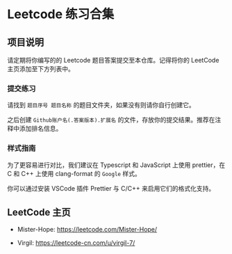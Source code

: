 # Leetcode 练习合集

## 项目说明

请定期将你编写的的 Leetcode 题目答案提交至本仓库。记得将你的 LeetCode 主页添加至下方列表中。

### 提交练习

请找到 `题目序号 题目名称` 的题目文件夹，如果没有则请你自行创建它。

之后创建 `Github账户名(.答案版本).扩展名` 的文件，存放你的提交结果。推荐在注释中添加排名信息。

### 样式指南

为了更容易进行对比，我们建议在 Typescript 和 JavaScript 上使用 prettier，在 C 和 C++ 上使用 clang-format 的 `Google` 样式。

你可以通过安装 VSCode 插件 Prettier 与 C/C++ 来启用它们的格式化支持。

## LeetCode 主页

- Mister-Hope: <https://leetcode.com/Mister-Hope/>

- Virgil: <https://leetcode-cn.com/u/virgil-7/>
